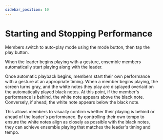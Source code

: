 ```yaml
---
sidebar_position: 10
---
```


# Starting and Stopping Performance

Members switch to auto-play mode using the mode button, then tap the play button.

When the leader begins playing with a gesture, ensemble members automatically start playing along with the leader.

Once automatic playback begins, members start their own performance with a gesture at an appropriate timing. When a member begins playing, the screen turns gray, and the white notes they play are displayed overlaid on the automatically played black notes. At this point, if the member's performance is behind, the white note appears above the black note. Conversely, if ahead, the white note appears below the black note.

This allows members to visually confirm whether their playing is behind or ahead of the leader's performance. By controlling their own tempo to ensure the white notes align as closely as possible with the black notes, they can achieve ensemble playing that matches the leader's timing and tempo.
